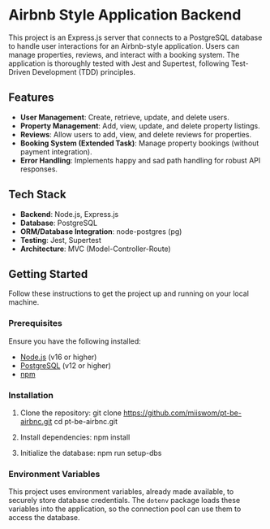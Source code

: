 # Airbnb Style Application Backend

This project is an Express.js server that connects to a PostgreSQL database to handle user interactions for an Airbnb-style application. Users can manage properties, reviews, and interact with a booking system. The application is thoroughly tested with Jest and Supertest, following Test-Driven Development (TDD) principles.

## Features

- **User Management**: Create, retrieve, update, and delete users.
- **Property Management**: Add, view, update, and delete property listings.
- **Reviews**: Allow users to add, view, and delete reviews for properties.
- **Booking System (Extended Task)**: Manage property bookings (without payment integration).
- **Error Handling**: Implements happy and sad path handling for robust API responses.

## Tech Stack

- **Backend**: Node.js, Express.js
- **Database**: PostgreSQL
- **ORM/Database Integration**: node-postgres (pg)
- **Testing**: Jest, Supertest
- **Architecture**: MVC (Model-Controller-Route)

## Getting Started

Follow these instructions to get the project up and running on your local machine.

### Prerequisites

Ensure you have the following installed:
- [Node.js](https://nodejs.org/) (v16 or higher)
- [PostgreSQL](https://www.postgresql.org/) (v12 or higher)
- [npm](https://www.npmjs.com/)

### Installation

1. Clone the repository:
   git clone https://github.com/miiswom/pt-be-airbnc.git
   cd pt-be-airbnc.git

2. Install dependencies:
   npm install

3. Initialize the database:
   npm run setup-dbs

### Environment Variables

This project uses environment variables, already made available, to securely store database credentials. The `dotenv` package loads these variables into the application, so the connection pool can use them to access the database. 
